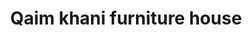 ---
title: "Qaim khani furniture house"
url: /karachi/qaim-khani-furniture-house/
shop: furniture
---